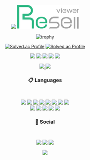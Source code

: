 <div align="center">
<p   align="center" >
<img src="https://capsule-render.vercel.app/api?type=waving&color=timeAuto&height=300&section=header&text=SUNGHYUN_Github" />
<img src="https://raw.githubusercontent.com/9con9/front_Duo/main/client/public/img/ResellViewer.png"/>   

[![trophy](https://github-profile-trophy.vercel.app/?username=ParkSungHyun&row=1)](https://github.com/ryo-ma/github-profile-trophy)

[![Solved.ac Profile](http://mazassumnida.wtf/api/v2/generate_badge?boj=asdpark12)](https://solved.ac/asdpark12)
[![Solved.ac Profile](http://mazassumnida.wtf/api/generate_badge?boj=asdpark12)](https://solved.ac/asdpark12)


[![](https://raw.githubusercontent.com/PARKSUNGHYUN1/github-profile-summary-cards-example/master/profile-summary-card-output/apprentice/0-profile-details.svg)](https://github.com/PARKSUNGHYUN1/github-profile-summary-cards)
[![](https://raw.githubusercontent.com/PARKSUNGHYUN1/github-profile-summary-cards-example/master/profile-summary-card-output/apprentice/1-repos-per-language.svg)](https://github.com/PARKSUNGHYUN1/github-profile-summary-cards) [![](https://raw.githubusercontent.com/PARKSUNGHYUN1/github-profile-summary-cards-example/master/profile-summary-card-output/apprentice/2-most-commit-language.svg)](https://github.com/PARKSUNGHYUN1/github-profile-summary-cards)
[![](https://raw.githubusercontent.com/PARKSUNGHYUN1/github-profile-summary-cards-example/master/profile-summary-card-output/apprentice/3-stats.svg)](https://github.com/PARKSUNGHYUN1/github-profile-summary-cards) [![](https://raw.githubusercontent.com/PARKSUNGHYUN1/github-profile-summary-cards-example/master/profile-summary-card-output/apprentice/4-productive-time.svg)](https://github.com/PARKSUNGHYUN1/github-profile-summary-cards)

<a href="s">
  <img src="https://github-readme-stats.vercel.app/api/top-langs/?username=PARKSUNGHYUN1&exclude_repo=dkssud8150.github.io&layout=compact&theme=tokyonight"white="55%" />
</a>
<a href="s">
  <img src="https://github-readme-stats.vercel.app/api?username=PARKSUNGHYUN1&theme=tokyonight&show_icons=true" white="45%"  />
</a>



   


<h3  align="center" ><b>📋 Languages </b></h3>
</br>

<p align="center">
<img src="https://img.shields.io/badge/python-3670A0?style=for-the-badge&logo=python&logoColor=ffdd54"/>
<img src="https://img.shields.io/badge/html5-%23E34F26.svg?style=for-the-badge&logo=html5&logoColor=white"/>
<img src="\https://img.shields.io/badge/css3-%231572B6.svg?style=for-the-badge&logo=css3&logoColor=white"/>  
   
<img src="https://img.shields.io/badge/java-%23ED8B00.svg?style=for-the-badge&logo=java&logoColor=white"/>
<img src="https://img.shields.io/badge/spring-%236DB33F.svg?style=for-the-badge&logo=spring&logoColor=white"/>

<img src="https://img.shields.io/badge/NPM-%23000000.svg?style=for-the-badge&logo=npm&logoColor=white"/>
<img src="https://img.shields.io/badge/MUI-%230081CB.svg?style=for-the-badge&logo=mui&logoColor=white"/>
<img src="https://img.shields.io/badge/node.js-6DA55F?style=for-the-badge&logo=node.js&logoColor=white"/>
   </br>
<img src="https://img.shields.io/badge/react-%2320232a.svg?style=for-the-badge&logo=react&logoColor=%2361DAFB"/>
<img src="https://img.shields.io/badge/react_native-%2320232a.svg?style=for-the-badge&logo=react&logoColor=%2361DAFB"/>
<img src="https://img.shields.io/badge/mysql-%2300f.svg?style=for-the-badge&logo=mysql&logoColor=white"/>
<img src="https://img.shields.io/badge/Oracle-F80000?style=for-the-badge&logo=oracle&logoColor=white"/>
<img src="https://img.shields.io/badge/javascript-%23323330.svg?style=for-the-badge&logo=javascript&logoColor=%23F7DF1E"/>

</p>

<h3  align="center" ><b>💬 Social </b></h3>
</br>
<p align="center">
   <img src="https://img.shields.io/badge/Gmail-D14836?style=for-the-badge&logo=gmail&logoColor=white"/>
<a href="https://www.instagram.com/seonghyunn__"><img src="https://img.shields.io/badge/Instagram-%23E4405F.svg?style=for-the-badge&logo=Instagram&logoColor=white&link=https://www.instagram.com/seonghyunn__"></a>
<a href="https://asdp-coding.tistory.com/">
   <img src="http://img.shields.io/badge/tistory--20c997?style=for-the-badge&link=https://asdp-coding.tistory.com/"></a>
</p>
      <p    align="center">
     <img src="https://capsule-render.vercel.app/api?type=waving&color=timeAuto&height=300&section=footer"/>           
   </p>

</p>
             
             
             
</div>
                          
